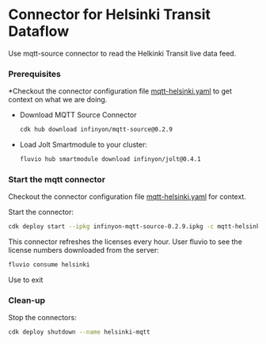 # Connector for Helsinki Transit Dataflow

Use mqtt-source connector to read the Helkinki Transit live data feed.

### Prerequisites

*Checkout the connector configuration file [mqtt-helsinki.yaml](mqtt-helsinki.yaml) to get context on what we are doing.

* Download MQTT Source Connector

  ```bash
  cdk hub download infinyon/mqtt-source@0.2.9
  ```

* Load Jolt Smartmodule to your cluster:

  ```bash
  fluvio hub smartmodule download infinyon/jolt@0.4.1 
  ```

### Start the mqtt connector

Checkout the connector configuration file [mqtt-helsinki.yaml](mqtt-helsinki.yaml) for context.

Start the connector:

```bash
cdk deploy start --ipkg infinyon-mqtt-source-0.2.9.ipkg -c mqtt-helsinki.yaml
```

This connector refreshes the licenses every hour. User fluvio to see the license numbers downloaded from the server:

```bash
fluvio consume helsinki
```

Use <Ctrl-C> to exit


### Clean-up

Stop the connectors:

```bash
cdk deploy shutdown --name helsinki-mqtt
```
